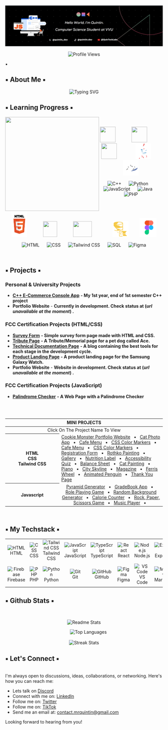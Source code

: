 ![Banner](assets/Banner.png)

<div align="center">
  
![Profile Views](https://komarev.com/ghpvc/?username=Eddking-QS&color=blue&style=flat-square&label=PROFILE+VIEWS)
</div>▪️


## ▪️ About Me ▪️

<p align="center">
  <img src="https://readme-typing-svg.herokuapp.com?font=Fira+Code&weight=500&size=24&duration=1000&pause=2500&color=FF0066&center=true&vCenter=true&multiline=true&width=1000&height=130&lines=👨🏿‍💻+I'm+Quintin+%7C+Aspiring+Full-Stack+Engineer+%26+Future+Founder;🎓+3rd-Year+CS+Student+%40+VVU;☁️+Cloud+%26+AI+Enthusiast+%7C+Innovating+One+Project+at+a+Time;🔥+365+Days+of+Code+In+Progress+%7C+Let's+Build+Something+Great!" alt="Typing SVG" />
</p>

## ▪️ Learning Progress ▪️

<img src="assets/setup.gif" height="300" width="300" align="left"> 
</br>
<div align="center">


<img src="assets/C.gif" height="50" width="50" /> &nbsp;&nbsp;&nbsp;&nbsp; &nbsp;&nbsp;&nbsp; &nbsp;&nbsp;
<img src="assets/Python.gif" height="50" width="50" /> &nbsp; &nbsp;&nbsp;&nbsp; &nbsp;&nbsp;&nbsp; &nbsp;
<img src="assets/Javascript3.gif" height="50" width="50" /> &nbsp;&nbsp;&nbsp; &nbsp; &nbsp;&nbsp;&nbsp; &nbsp;  &nbsp;
<img src="assets/Java.gif" height="50" width="50" /> &nbsp;&nbsp;&nbsp; &nbsp;&nbsp;&nbsp;
<img src="assets/Php.gif" height="50" width="50" /> 


![C++](https://img.shields.io/badge/C++-35%25-blue)      
![Python](https://img.shields.io/badge/Python-40%25-blue)      
![JavaScript](https://img.shields.io/badge/JavaScript-40%25-yellow)      
![Java](https://img.shields.io/badge/Java-12%25-red)      
![PHP](https://img.shields.io/badge/PHP-15%25-purple)  
</br> </br>


<img src="assets/Html.gif" height="80" width="50" /> &nbsp;&nbsp;&nbsp;&nbsp; &nbsp;&nbsp;&nbsp; &nbsp;&nbsp;
<img src="assets/CSS2.gif" height="50" width="45" /> &nbsp; &nbsp;&nbsp;&nbsp; &nbsp;&nbsp;&nbsp; &nbsp;
<img src="assets/Tailwind.gif" height="50" width="60" /> &nbsp;&nbsp;&nbsp; &nbsp; &nbsp;&nbsp;&nbsp; &nbsp;  &nbsp; &nbsp;
<img src="assets/sql.gif" height="50" width="50" /> &nbsp;&nbsp;&nbsp; &nbsp;&nbsp;&nbsp;
<img src="assets/Figma.gif" height="60" width="55" />  


![HTML](https://img.shields.io/badge/HTML-80%25-orange)      
![CSS](https://img.shields.io/badge/CSS-70%25-blue)      
![Tailwind CSS](https://img.shields.io/badge/Tailwind%20CSS-50%25-teal)      
![SQL](https://img.shields.io/badge/SQL-25%25-lightgrey)      
![Figma](https://img.shields.io/badge/Figma-35%25-pink) 

</br>
</div>


## ▪️ Projects ▪️

  <div>

### Personal & University Projects

-   **[C++ E-Commerce Console App](https://github.com/Eddking-QS/Projects-eCommerce_App)** **- My 1st year, end of 1st semester C++ project**
-   **Portfolio Website** - **Currently in development. Check status at (_url unavailable at the moment_) .**

### FCC Certification Projects (HTML/CSS)

-   **[Survey Form](https://github.com/Eddking-QS/FCC-Survey_Form)** **- Simple survey form page made with HTML and CSS.**
-   **[Tribute Page](https://github.com/Eddking-QS/Projects-Tribute_Page)** **- A Tribute/Memorial page for a pet dog called Ace.**
-   **[Technical Documentation Page](https://github.com/Eddking-QS/Projects-Technical_Documentation_Page)** **- A blog containing the best tools for each stage in the development cycle.**
-   **[Product Landing Page](https://github.com/Eddking-QS/Projects-Product_Landing_Page)** **- A product landing page for the Samsung Galaxy Watch.**
-   **Portfolio Website** - **Website in development. Check status at (_url unavailable at the moment_) .**

### FCC Certification Projects (JavaScript)

-   **[Palindrome Checker](https://github.com/quintin-dev/FCC-Palindrome_Checker)** **- A Web Page with a Palindrome Checker**

<br>
<br>
<table align="center">
  <thead>
    <tr>
      <th colspan="3" width="1000">MINI PROJECTS</th>
    </tr>
  </thead>
  <tbody>
    <tr>
      <td align="center" colspan="3" width="1000">Click On The Project Name To View</td>
    </tr>      
    <tr>
      <th align="center" width="300">HTML <br> CSS <br> Tailwind CSS</th>
      <td width="700"> 
        <a href="https://github.com/Eddking-QS/HTML-Mini-Project-CookieMonster">Cookie Monster Portfolio Website</a> &nbsp ▪︎ &nbsp <a href="https://github.com/Eddking-QS/HTML-Mini_Projects-CatPhotoApp">Cat Photo App</a> &nbsp ▪︎ &nbsp <a href="https://github.com/Eddking-QS/CSS-Mini_Projects-Cafe_Menu">Cafe Menu</a> &nbsp ▪︎ &nbsp <a href="https://github.com/Eddking-QS/CSS-Mini_Project-Markers">CSS Color Markers</a> &nbsp ▪︎ &nbsp <a href="https://github.com/Eddking-QS/CSS-Mini_Projects-Cafe_Menu">Cafe Menu</a> &nbsp ▪︎ &nbsp <a href="https://github.com/Eddking-QS/CSS-Mini_Project-Markers">CSS Color Markers</a> &nbsp ▪︎ &nbsp <a href="https://github.com/Eddking-QS/HTML-Mini_Projects-Registration_Form">Registration Form</a> &nbsp ▪︎ &nbsp <a href="https://github.com/Eddking-QS/CSS_Mini-Projects_Rothko_Painting">Rothko Painting</a> &nbsp ▪︎ &nbsp <a href="https://github.com/Eddking-QS/CSS-Mini_Projects-Gallery">Gallery</a> &nbsp ▪︎ &nbsp <a href="https://github.com/Eddking-QS/CSS-Mini_Projects-Nutrition_Label">Nutrition Label</a> &nbsp ▪︎ &nbsp <a href="https://github.com/Eddking-QS/Mini_Projects-Accessibility_Quiz">Accessibility Quiz</a> &nbsp ▪︎ &nbsp <a href="https://github.com/Eddking-QS/CSS-Mini_Projects-Balance_Sheet">Balance Sheet</a> &nbsp ▪︎ &nbsp <a href="https://github.com/Eddking-QS/CSS-Mini_Projects-Cat_Painting">Cat Painting</a> &nbsp ▪︎ &nbsp <a href="https://github.com/Eddking-QS/CSS-Mini_Projects-Piano">Piano</a> &nbsp ▪︎ &nbsp <a href="https://github.com/Eddking-QS/CSS-Mini_Projects-City_Skyline">City Skyline</a> &nbsp ▪︎ &nbsp <a href="https://github.com/Eddking-QS/CSS-Mini_Projects-Magazine">Magazine</a> &nbsp ▪︎ &nbsp <a href="https://github.com/Eddking-QS/CSS-Mini_Projects-Ferris_Wheel">Ferris Wheel</a> &nbsp ▪︎ &nbsp <a href="https://github.com/Eddking-QS/CSS-Mini_Projects-Animated_Penguin">Animated Penguin</a> &nbsp ▪︎ &nbsp <a href="https://github.com/quintin-dev/CSS-Mini_Projects-Thank_You_Page">Thank You Page</a>
      </td>
    </tr>
    <tr>
      <th align="center" width="300">Javascript</th>
      <td align="center" width="700">
         <a href="https://github.com/Eddking-QS/JavaScript-Mini_Projects-Pyramid_Generator">Pyramid Generator</a> &nbsp ▪︎ &nbsp <a href="https://github.com/Eddking-QS/JavaScript-Mini_Projects-GradeBook_App">GradeBook App</a> &nbsp ▪︎ &nbsp <a href="https://github.com/Eddking-QS/JavaScript-Mini_Project-Role_Playing_Game">Role Playing Game</a> &nbsp ▪︎ &nbsp <a href="https://github.com/Eddking-QS/JavaScript-Mini_Projects-Random_Background_Generator">Random Background Generator</a> &nbsp ▪︎ &nbsp <a href="https://github.com/Eddking-QS/JavaScript-Mini_Project-Calorie_Counter">Calorie Counter</a> &nbsp ▪︎ &nbsp <a href="https://github.com/Eddking-QS/JavaScript-Mini_Project-Rock_Paper_Scissors_Game">Rock, Paper, Scissors Game</a> &nbsp ▪︎ &nbsp <a href="https://github.com/Eddking-QS/JavaScript-Mini_Project-Music_Player">Music Player</a> &nbsp ▪︎ &nbsp
      </td>
    </tr>
  </tbody>
</table>

  </div>
  
  </br>

## ▪️ My Techstack ▪️

<table align="center" width="100%">
  <tr>
    <td align="center" width="90">
      <img src="https://skillicons.dev/icons?i=html" alt="HTML" width="45" height="45" />
      <br>HTML
    </td>
    <td align="center" width="90">
      <img src="https://skillicons.dev/icons?i=css" alt="CSS" width="45" height="45" />
      <br>CSS
    </td>
    <td align="center" width="90">
      <img src="https://skillicons.dev/icons?i=tailwind" alt="Tailwind CSS" width="45" height="45" />
      <br>Tailwind CSS
    </td>
    <td align="center" width="90">
      <img src="https://skillicons.dev/icons?i=javascript" alt="JavaScript" width="45" height="45" />
      <br>JavaScript
    </td>
    <td align="center" width="90">
      <img src="https://techstack-generator.vercel.app/ts-icon.svg" alt="TypeScript" width="55" height="55" />
      <br>TypeScript
    </td>
    <td align="center" width="90">
      <img src="https://techstack-generator.vercel.app/react-icon.svg" alt="React" width="55" height="55" />
      <br>React
    </td>
    <td align="center" width="90">
      <img src="https://skillicons.dev/icons?i=nodejs" alt="Node.js" width="45" height="45" />
      <br>Node.js
    </td>
    <td align="center" width="90">
      <img src="https://skillicons.dev/icons?i=express" alt="Express.js" width="45" height="45" />
      <br>Express.js
    </td>
    <td align="center" width="90">
      <img src="https://skillicons.dev/icons?i=mongodb" alt="MongoDB" width="45" height="45" />
      <br>MongoDB
    </td>
    <td align="center" width="90">
      <img src="https://techstack-generator.vercel.app/mysql-icon.svg" alt="MySQL" width="55" height="55" />
      <br>MySQL
    </td>
  </tr>
  <tr>
    <td align="center" width="90">
      <img src="https://skillicons.dev/icons?i=firebase" alt="Firebase" width="45" height="45" />
      <br>Firebase
    </td>
    <td align="center" width="90">
      <img src="https://skillicons.dev/icons?i=php" alt="PHP" width="45" height="45" />
      <br>PHP
    </td>
    <td align="center" width="90">
      <img src="https://techstack-generator.vercel.app/python-icon.svg" alt="Python" width="55" height="55" />
      <br>Python
    </td>
    <td align="center" width="90">
      <img src="https://skillicons.dev/icons?i=git" alt="Git" width="45" height="45" />
      <br>Git
    </td>
    <td align="center" width="90">
      <img src="https://skillicons.dev/icons?i=github" alt="GitHub" width="45" height="45" />
      <br>GitHub
    </td>
    <td align="center" width="90">
      <img src="https://skillicons.dev/icons?i=figma" alt="Figma" width="45" height="45" />
      <br>Figma
    </td>
    <td align="center" width="90">
      <img src="https://skillicons.dev/icons?i=vscode" alt="VS Code" width="45" height="45" />
      <br>VS Code
    </td>
    <td align="center" width="90">
      <img src="https://skillicons.dev/icons?i=markdown" alt="Markdown" width="45" height="45" />
      <br>Markdown
    </td>
    <td align="center" width="90">
      <img src="https://skillicons.dev/icons?i=notion" alt="Notion" width="45" height="45" />
      <br>Notion
    </td>
    <td align="center" width="90">
      <img src="assets/dendron.png" alt="Dendron" width="55" height="55" />
      <br>Dendron
    </td>
  </tr>
</table>








## ▪️ Github Stats ▪️

  </br>

  <div align="center"> 
    
  ![Readme Stats](https://github-readme-stats.vercel.app/api?username=quintin-dev&count_private=true&show_icons=true&hide_border=false&bg_color=000000&title_color=F61115&text_color=EAEAEA&icon_color=9A54B3&border_color=F61115)

  &nbsp;&nbsp;&nbsp;&nbsp;&nbsp;&nbsp;
  ![Top Languages](https://github-readme-stats.vercel.app/api/top-langs/?username=quintin-dev&layout=compact&langs_count=8&hide_border=false&bg_color=000000&title_color=FF0000&text_color=C9D1D9&border_color=FF0000)
  </br>
  </br> 
  ![Streak Stats](https://github-readme-streak-stats.herokuapp.com/?user=quintin-dev&background=000000&ring=F61115&fire=F61115&currStreakLabel=9A54B3&sideLabels=EAEAEA&sideNums=EAEAEA&currStreakNum=F61115&dates=EAEAEA&border=FF0000)
  </br>

  </div>

## ▪️ Let's Connect ▪️

  </br> 
I'm always open to discussions, ideas, collaborations, or networking. Here's how you can reach me:

-   Lets talk on <a href="https://discord.gg/S4KuUJSa">Discord</a>
-   Connect with me on: <a href="">LinkedIn</a>
-   Follow me on: <a href="https://twitter.com/quintin_dev">Twitter</a>
-   Follow me on: <a href="https://www.tiktok.com/@quintin.dev">TikTok</a>
-   Send me an email at: contact.mrquintin@gmail.com

Looking forward to hearing from you!
